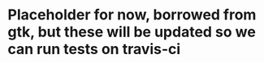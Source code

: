 # Placeholder for now, borrowed from gtk, but these will be updated so we can run tests on travis-ci
